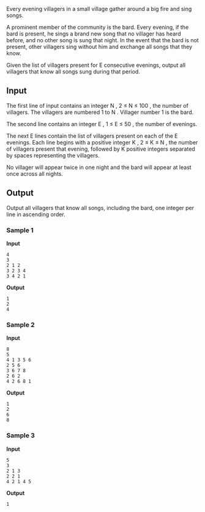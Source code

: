 Every evening villagers in a small village gather around a
big fire and sing songs.

A prominent member of the community is the bard. Every
evening, if the bard is present, he sings a brand new song that
no villager has heard before, and no other song is sung that
night. In the event that the bard is not present, other
villagers sing without him and exchange all songs that they
know.

Given the list of villagers present for E consecutive evenings, output all
villagers that know all songs sung during that period.

## Input
The first line of input contains an integer N , 2
≤ N ≤ 100 , the number of villagers. The villagers
are numbered 1 to N . Villager number 1 is the bard.

The second line contains an integer E , 1
≤ E ≤ 50 , the number of evenings.

The next E lines
contain the list of villagers present on each of the E evenings. Each line
begins with a positive integer K , 2
≤ K ≤ N , the number of villagers present that
evening, followed by K positive integers separated by spaces representing the
villagers.

No villager will appear twice in one night and the bard will
appear at least once across all nights.

## Output
Output all villagers that know all songs, including the
bard, one integer per line in ascending order.

### Sample 1
**Input**
```text
4
3
2 1 2
3 2 3 4
3 4 2 1
```
**Output**
```text
1
2
4
```

### Sample 2
**Input**
```text
8
5
4 1 3 5 6
2 5 6
3 6 7 8
2 6 2
4 2 6 8 1
```
**Output**
```text
1
2
6
8
```

### Sample 3
**Input**
```text
5
3
2 1 3
2 2 1
4 2 1 4 5
```
**Output**
```text
1
```
